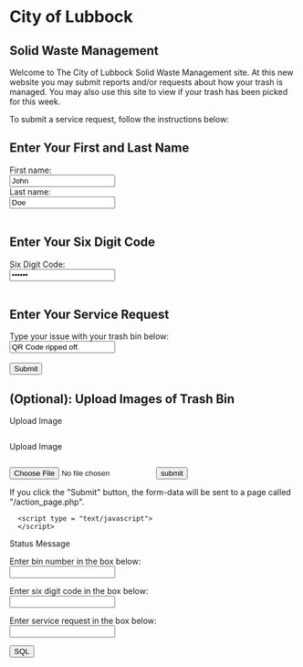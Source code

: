 # City of Lubbock

## Solid Waste Management

Welcome to The City of Lubbock Solid Waste Management site. At this new website you may submit reports and/or requests about how your trash is managed. You may also use this site to view if your trash has been picked for this week.

To submit a service request, follow the instructions below:

<html>
<body>

<h2>Enter Your First and Last Name</h2>

<form>
  <label for="fname">First name:</label><br>
  <input type="text" id="fname" name="fname" value="John"><br>
  <label for="lname">Last name:</label><br>
  <input type="text" id="lname" name="lname" value="Doe"><br><br>
</form>

<h2>Enter Your Six Digit Code</h2>
<form>
  <label for="six digit code">Six Digit Code:</label><br>
  <input type="password" id="six digit code" name="six digit code" value="123456"><br><br>
</form>

<h2>Enter Your Service Request</h2>
<form>
  <label for="lname">Type your issue with your trash bin below:</label><br>
  <input type="text" id="lname" name="lname" value="QR Code ripped off."><br><br>
  <input type="submit" value="Submit">
</form> 

<h2>(Optional): Upload Images of Trash Bin</h2>
<form>
<p><input type="file"  accept="image/*" name="image" id="file1"  onchange="loadFile1(event)" style="display: none;"></p>
<p><label for="file1" style="cursor: pointer;">Upload Image</label></p>
<p><img id="output1" width="200" /></p>
</form>

<form>
<p><input type="file"  accept="image/*" name="image" id="file2"  onchange="loadFile2(event)" style="display: none;"></p>
<p><label for="file2" style="cursor: pointer;">Upload Image</label></p>
<p><img id="output2" width="200" /></p>
</form>

<form action="upload.php" id="uploadbanner" enctype="multipart/form-data" method="post" action="#">
   <input id="fileupload" name="myfile" type="file" />
   <input type="submit" value="submit" id="submit" />
</form>

<script>
var loadFile1 = function(event) {
	var image = document.getElementById('output1');
	image.src = URL.createObjectURL(event.target.files[0]);
};

var loadFile2 = function(event) {
	var image = document.getElementById('output2');
	image.src = URL.createObjectURL(event.target.files[0]);
};
var file = document.getElementById('fileBox').files[0]; //Files[0] = 1st file
var reader = new FileReader();
reader.readAsText(file, 'UTF-8');
reader.onload = shipOff;
//reader.onloadstart = ...
//reader.onprogress = ... <-- Allows you to update a progress bar.
//reader.onabort = ...
//reader.onerror = ...
//reader.onloadend = ...


function shipOff(event) {
    var result = event.target.result;
    var fileName = document.getElementById('fileBox').files[0].name; //Should be 'picture.jpg'
    $.post('/myscript.php', { data: result, name: fileName }, continueSubmission);
}
</script>
</form> 


<p>If you click the "Submit" button, the form-data will be sent to a page called "/action_page.php".</p>

</body>
</html>

<html>
<body>
<script src="best.js">
</script>
</body>
</html>

<html>
   <head>

      <script type = "text/javascript">
      </script>
   </head>

   <body>
      <div id = "status" name = "status">Status Message</div>
   </body>
</html>

<html>
<head>
<title>Test Input </title>
<script LANGUAGE="JavaScript">
function readText (form) {
    TestVar =form.inputbox.value;
    alert ("You typed: " + TestVar);
}
function writeText (form) {
    form.inputbox.value = "Have a nice day!"
}

function test(form)								{
 var db = openDatabase('mydb', '1.0', 'Test DB', 2 * 1024 * 1024);
 var msg;

 var bins = document.testform.bin_number.value;

 var code =document.testform.six_digit_code.value;

 var service = document.testform.service_request.value;

 db.transaction(function (tx) {
    tx.executeSql('CREATE TABLE IF NOT EXISTS LOGS (id unique,code,request TEXT)');
    tx.executeSql('INSERT INTO LOGS (id,code,request) VALUES (?,?,?)',[bins,code,service]);
    msg = '<p>Log message created and row inserted.</p>';
    document.querySelector('#status').innerHTML =  msg;
 })

 db.transaction(function (tx) {
    tx.executeSql('SELECT * FROM LOGS', [], function (tx, results) {
       var len = results.rows.length, i;
       msg = "<p>Found rows: " + len + "</p>";
       document.querySelector('#status').innerHTML +=  msg;

       for (i = 0; i < len; i++) {
	  msg = "<p><b>" + results.rows.item(i).id + "</b></p>";
	  document.querySelector('#status').innerHTML +=  msg;
	  
	  msg = "<p><b>" + results.rows.item(i).code + "</b></p>";
	  document.querySelector('#status').innerHTML +=  msg;
	  
	  msg = "<p><b>" + results.rows.item(i).request + "</b></p>";
	  document.querySelector('#status').innerHTML +=  msg;
       }
    }, null);
 });

}
</script>
</head>
<body>
<form NAME="testform" ACTION="" METHOD="GET">
Enter bin number in the box below: <br>
<input TYPE="number" NAME="bin_number" VALUE=""><p>
Enter six digit code in the box below: <br>
<input TYPE="number" NAME="six_digit_code" VALUE=""><p>
Enter service request in the box below: <br>
<input TYPE="text" NAME="service_request" VALUE=""><p>
<input TYPE="button" NAME="button1" Value="SQL" onClick="test()">
</form>
</body>
</html>

<!--
#URL:https://www.javaworld.com/article/2077176/using-javascript-and-forms.html
#URL:https://www.geeksforgeeks.org/form-validation-using-html-javascript/
#URL:https://stackoverflow.com/questions/5628011/how-to-upload-a-file-to-my-server-using-html
-->

